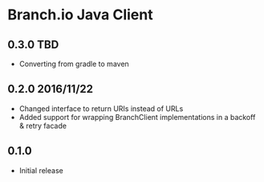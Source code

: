 # Branch.io Java Client

## 0.3.0 TBD

* Converting from gradle to maven

## 0.2.0 2016/11/22

* Changed interface to return URIs instead of URLs
* Added support for wrapping BranchClient implementations in a backoff & retry facade

## 0.1.0

* Initial release
